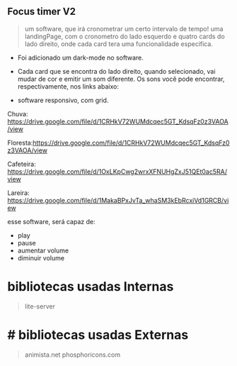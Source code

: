 ## Focus timer V2

> um software, que irá cronometrar um certo intervalo de tempo!
uma landingPage, com o cronometro do lado esquerdo e quatro cards do lado direito, onde cada card tera uma funcionalidade especifica.

- Foi adicionado um dark-mode no software.

- Cada card que se encontra do lado direito, quando selecionado, vai mudar de cor e emitir um som diferente. Os sons você pode encontrar, respectivamente, nos links abaixo:

- software responsivo, com grid.

Chuva: https://drive.google.com/file/d/1CRHkV72WUMdcqec5GT_KdsqFz0z3VAOA/view

Floresta:https://drive.google.com/file/d/1CRHkV72WUMdcqec5GT_KdsqFz0z3VAOA/view

Cafeteira: https://drive.google.com/file/d/1OxLKpCwg2wrxXFNUHgZxJ51QEt0ac5RA/view

Lareira: https://drive.google.com/file/d/1MakaBPxJvTa_whaSM3kEbRcxiVd1GRCB/view

esse software, será capaz de:
- play
- pause
- aumentar volume
- diminuir volume

# bibliotecas usadas Internas
> lite-server

# # bibliotecas usadas Externas
> animista.net
> phosphoricons.com

